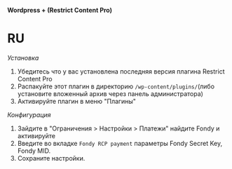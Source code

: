
**Wordpress + (Restrict Content Pro)**

# RU

*Установка*

1. Убедитесь что у вас установлена последняя версия плагина Restrict Content Pro
2. Распакуйте этот плагин в директорию `/wp-content/plugins/`(либо установите вложенный архив через панель администратора)
3. Активируйте плагин в меню "Плагины"

*Конфигурация*

1. Зайдите в "Ограничения > Настройки > Платежи" найдите Fondy и активируйте
2. Введите во вкладке ```Fondy RCP payment``` параметры Fondy Secret Key, Fondy MID.
3. Сохраните настройки.
